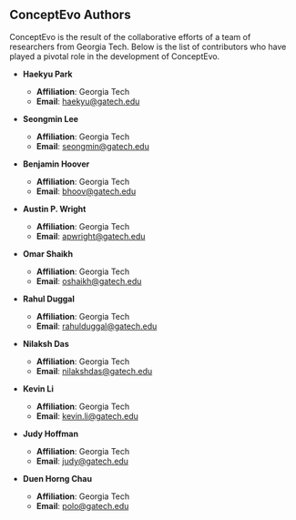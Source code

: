 ## ConceptEvo Authors
ConceptEvo is the result of the collaborative efforts of a team of researchers from Georgia Tech. Below is the list of contributors who have played a pivotal role in the development of ConceptEvo.

- **Haekyu Park**
  - **Affiliation**: Georgia Tech
  - **Email**: [haekyu@gatech.edu](mailto:haekyu@gatech.edu)

- **Seongmin Lee**
  - **Affiliation**: Georgia Tech
  - **Email**: [seongmin@gatech.edu](mailto:seongmin@gatech.edu)

- **Benjamin Hoover**
  - **Affiliation**: Georgia Tech
  - **Email**: [bhoov@gatech.edu](mailto:bhoov@gatech.edu)

- **Austin P. Wright**
  - **Affiliation**: Georgia Tech
  - **Email**: [apwright@gatech.edu](mailto:apwright@gatech.edu)

- **Omar Shaikh**
  - **Affiliation**: Georgia Tech
  - **Email**: [oshaikh@gatech.edu](mailto:oshaikh@gatech.edu)

- **Rahul Duggal**
  - **Affiliation**: Georgia Tech
  - **Email**: [rahulduggal@gatech.edu](mailto:rahulduggal@gatech.edu)

- **Nilaksh Das**
  - **Affiliation**: Georgia Tech
  - **Email**: [nilakshdas@gatech.edu](mailto:nilakshdas@gatech.edu)

- **Kevin Li**
  - **Affiliation**: Georgia Tech
  - **Email**: [kevin.li@gatech.edu](mailto:kevin.li@gatech.edu)

- **Judy Hoffman**
  - **Affiliation**: Georgia Tech
  - **Email**: [judy@gatech.edu](mailto:judy@gatech.edu)

- **Duen Horng Chau**
  - **Affiliation**: Georgia Tech
  - **Email**: [polo@gatech.edu](mailto:polo@gatech.edu)